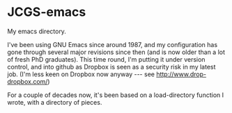 JCGS-emacs
==========

My emacs directory.

I've been using GNU Emacs since around 1987, and my configuration has
gone through several major revisions since then (and is now older than
a lot of fresh PhD graduates).  This time round, I'm putting it under
version control, and into github as Dropbox is seen as a security risk
in my latest job.  (I'm less keen on Dropbox now anyway --- see
http://www.drop-dropbox.com/)

For a couple of decades now, it's been based on a load-directory
function I wrote, with a directory of pieces.
